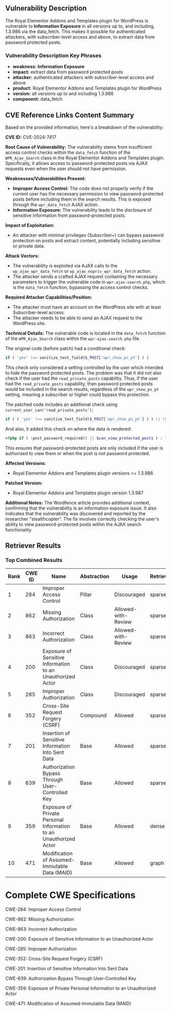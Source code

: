 ## Vulnerability Description
The Royal Elementor Addons and Templates plugin for WordPress is vulnerable to **Information Exposure** in all versions up to, and including, 1.3.986 via the data_fetch. This makes it possible for authenticated attackers, with subscriber-level access and above, to extract data from password protected posts.

### Vulnerability Description Key Phrases
- **weakness:** **Information Exposure**
- **impact:** extract data from password protected posts
- **attacker:** authenticated attackers with subscriber-level access and above
- **product:** Royal Elementor Addons and Templates plugin for WordPress
- **version:** all versions up to and including 1.3.986
- **component:** data_fetch

## CVE Reference Links Content Summary
Based on the provided information, here's a breakdown of the vulnerability:

**CVE ID:** CVE-2024-7417

**Root Cause of Vulnerability:**
The vulnerability stems from insufficient access control checks within the `data_fetch` function of the `WPR_Ajax_Search` class in the Royal Elementor Addons and Templates plugin. Specifically, it allows access to password-protected posts via AJAX requests even when the user should not have permission.

**Weaknesses/Vulnerabilities Present:**
- **Improper Access Control:** The code does not properly verify if the current user has the necessary permission to view password-protected posts before including them in the search results. This is exposed through the `wpr_data_fetch` AJAX action.
- **Information Exposure:** The vulnerability leads to the disclosure of sensitive information from password-protected posts.

**Impact of Exploitation:**
- An attacker with minimal privileges (Subscriber+) can bypass password protection on posts and extract content, potentially including sensitive or private data.

**Attack Vectors:**
- The vulnerability is exploited via AJAX calls to the `wp_ajax_wpr_data_fetch` or `wp_ajax_nopriv_wpr_data_fetch` action.
- The attacker sends a crafted AJAX request containing the necessary parameters to trigger the vulnerable code in `wpr-ajax-search.php`, which is the `data_fetch` function, bypassing the access control checks.

**Required Attacker Capabilities/Position:**
- The attacker must have an account on the WordPress site with at least Subscriber-level access.
- The attacker needs to be able to send an AJAX request to the WordPress site.

**Technical Details:**
The vulnerable code is located in the `data_fetch` function of the `WPR_Ajax_Search` class within the `wpr-ajax-search.php` file.

The original code (before patch) had a conditional check:
```php
if ( 'yes' !== sanitize_text_field($_POST['wpr_show_ps_pt'] ) )
```
This check only considered a setting controlled by the user which intended to hide the password protected posts. The problem was that it did not also check if the user had the `read_private_posts` capability. Thus, if the user had the `read_private_posts` capability, then password protected posts would be included in the search results, regardless of the `wpr_show_ps_pt` setting, meaning a subscriber or higher could bypass this protection.

The patched code includes an additional check using `current_user_can('read_private_posts')`:
```php
if ( ( 'yes' !== sanitize_text_field($_POST['wpr_show_ps_pt'] ) ) || !$can_view_protected_posts )
```
And also, it added this check on where the data is rendered:
```php
<?php if ( !post_password_required() || $can_view_protected_posts ) : ?>
```
This ensures that password-protected posts are only included if the user is authorized to view them or when the post is not password protected.

**Affected Versions:**
- Royal Elementor Addons and Templates plugin versions <= 1.3.986

**Patched Version:**
- Royal Elementor Addons and Templates plugin version 1.3.987

**Additional Notes:**
The Wordfence article provides additional context, confirming that the vulnerability is an information exposure issue. It also indicates that the vulnerability was discovered and reported by the researcher "stealthcopter". The fix involves correctly checking the user's ability to view password-protected posts within the AJAX search functionality.

## Retriever Results

### Top Combined Results

| Rank | CWE ID | Name | Abstraction | Usage  | Retrievers | Individual Scores |
|------|--------|------|-------------|-------|------------|-------------------|
| 1 | 284 | Improper Access Control | Pillar | Discouraged | sparse | 0.285 |
| 2 | 862 | Missing Authorization | Class | Allowed-with-Review | sparse | 0.285 |
| 3 | 863 | Incorrect Authorization | Class | Allowed-with-Review | sparse | 0.277 |
| 4 | 200 | Exposure of Sensitive Information to an Unauthorized Actor | Class | Discouraged | sparse | 0.269 |
| 5 | 285 | Improper Authorization | Class | Discouraged | sparse | 0.268 |
| 6 | 352 | Cross-Site Request Forgery (CSRF) | Compound | Allowed | sparse | 0.268 |
| 7 | 201 | Insertion of Sensitive Information Into Sent Data | Base | Allowed | sparse | 0.258 |
| 8 | 639 | Authorization Bypass Through User-Controlled Key | Base | Allowed | sparse | 0.257 |
| 9 | 359 | Exposure of Private Personal Information to an Unauthorized Actor | Base | Allowed | dense | 0.529 |
| 10 | 471 | Modification of Assumed-Immutable Data (MAID) | Base | Allowed | graph | 0.003 |



# Complete CWE Specifications

CWE-284: Improper Access Control

CWE-862: Missing Authorization

CWE-863: Incorrect Authorization

CWE-200: Exposure of Sensitive Information to an Unauthorized Actor

CWE-285: Improper Authorization

CWE-352: Cross-Site Request Forgery (CSRF)

CWE-201: Insertion of Sensitive Information Into Sent Data

CWE-639: Authorization Bypass Through User-Controlled Key

CWE-359: Exposure of Private Personal Information to an Unauthorized Actor

CWE-471: Modification of Assumed-Immutable Data (MAID)